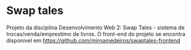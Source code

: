 # Swap tales
Projeto da disciplina Desenvolvimento Web 2: Swap Tales - sistema de trocas/venda/emprestimo de livros. O front-end do projeto se encontra disponivel em https://github.com/mirnamedeiros/swaptales-frontend 